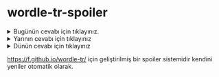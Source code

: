 # wordle-tr-spoiler

<details>
  <summary>Bugünün cevabı için tıklayınız.</summary>
  <br>
    <b> okume </b>
</details>

<details>
  <summary>Yarının cevabı için tıklayınız</summary>
  <br>
   <b> vurgu </b>
</details>

<details>
  <summary>Dünün cevabı için tıklayınız </summary>
  <br>
  <b> aşari </b>
</details>

https://f.github.io/wordle-tr/ için geliştirilmiş bir spoiler sistemidir kendini yeniler otomatik olarak.

